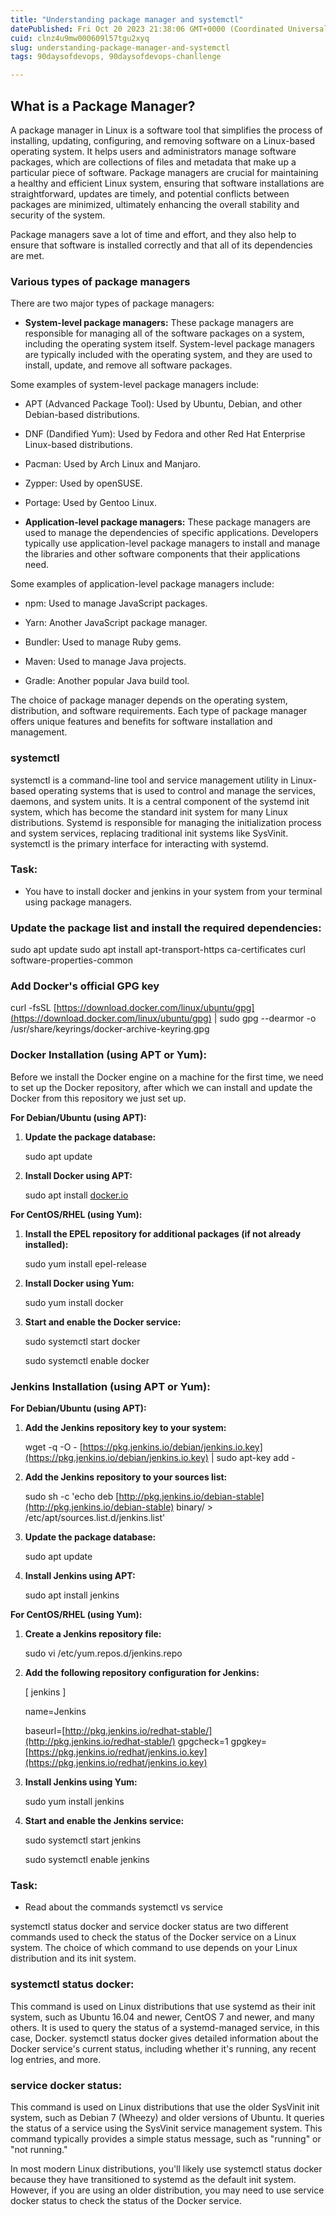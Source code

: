 ```yaml
---
title: "Understanding package manager and systemctl"
datePublished: Fri Oct 20 2023 21:38:06 GMT+0000 (Coordinated Universal Time)
cuid: clnz4u9mw000609l57tgu2xyq
slug: understanding-package-manager-and-systemctl
tags: 90daysofdevops, 90daysofdevops-chanllenge

---
```


## What is a Package Manager?

A package manager in Linux is a software tool that simplifies the process of installing, updating, configuring, and removing software on a Linux-based operating system. It helps users and administrators manage software packages, which are collections of files and metadata that make up a particular piece of software. Package managers are crucial for maintaining a healthy and efficient Linux system, ensuring that software installations are straightforward, updates are timely, and potential conflicts between packages are minimized, ultimately enhancing the overall stability and security of the system.

Package managers save a lot of time and effort, and they also help to ensure that software is installed correctly and that all of its dependencies are met.

### **Various types of package managers**

There are two major types of package managers:

* **System-level package managers:** These package managers are responsible for managing all of the software packages on a system, including the operating system itself. System-level package managers are typically included with the operating system, and they are used to install, update, and remove all software packages.
    

Some examples of system-level package managers include:

* APT (Advanced Package Tool): Used by Ubuntu, Debian, and other Debian-based distributions.
    
* DNF (Dandified Yum): Used by Fedora and other Red Hat Enterprise Linux-based distributions.
    
* Pacman: Used by Arch Linux and Manjaro.
    
* Zypper: Used by openSUSE.
    
* Portage: Used by Gentoo Linux.
    
* **Application-level package managers:** These package managers are used to manage the dependencies of specific applications. Developers typically use application-level package managers to install and manage the libraries and other software components that their applications need.
    

Some examples of application-level package managers include:

* npm: Used to manage JavaScript packages.
    
* Yarn: Another JavaScript package manager.
    
* Bundler: Used to manage Ruby gems.
    
* Maven: Used to manage Java projects.
    
* Gradle: Another popular Java build tool.
    

The choice of package manager depends on the operating system, distribution, and software requirements. Each type of package manager offers unique features and benefits for software installation and management.

### systemctl

systemctl is a command-line tool and service management utility in Linux-based operating systems that is used to control and manage the services, daemons, and system units. It is a central component of the systemd init system, which has become the standard init system for many Linux distributions. Systemd is responsible for managing the initialization process and system services, replacing traditional init systems like SysVinit. systemctl is the primary interface for interacting with systemd.

### Task:

* You have to install docker and jenkins in your system from your terminal using package managers.
    

### **Update the package list and install the required dependencies:**

sudo apt update sudo apt install apt-transport-https ca-certificates curl software-properties-common

### Add Docker's official GPG key

curl -fsSL [https://download.docker.com/linux/ubuntu/gpg](https://download.docker.com/linux/ubuntu/gpg) | sudo gpg --dearmor -o /usr/share/keyrings/docker-archive-keyring.gpg

### **Docker Installation (using APT or Yum):**

Before we install the Docker engine on a machine for the first time, we need to set up the Docker repository, after which we can install and update the Docker from this repository we just set up.

**For Debian/Ubuntu (using APT):**

1. **Update the package database:**
    
    sudo apt update
    
2. **Install Docker using APT:**
    
    sudo apt install [docker.io](http://docker.io)
    

**For CentOS/RHEL (using Yum):**

1. **Install the EPEL repository for additional packages (if not already installed):**
    
    sudo yum install epel-release
    
2. **Install Docker using Yum:**
    
    sudo yum install docker
    
3. **Start and enable the Docker service:**
    
    sudo systemctl start docker
    
    sudo systemctl enable docker
    

### **Jenkins Installation (using APT or Yum):**

**For Debian/Ubuntu (using APT):**

1. **Add the Jenkins repository key to your system:**
    
    wget -q -O - [https://pkg.jenkins.io/debian/jenkins.io.key](https://pkg.jenkins.io/debian/jenkins.io.key) | sudo apt-key add -
    
2. **Add the Jenkins repository to your sources list:**
    
    sudo sh -c 'echo deb [http://pkg.jenkins.io/debian-stable](http://pkg.jenkins.io/debian-stable) binary/ &gt; /etc/apt/sources.list.d/jenkins.list'
    
3. **Update the package database:**
    
    sudo apt update
    
4. **Install Jenkins using APT:**
    
    sudo apt install jenkins
    

**For CentOS/RHEL (using Yum):**

1. **Create a Jenkins repository file:**
    
    sudo vi /etc/yum.repos.d/jenkins.repo
    
2. **Add the following repository configuration for Jenkins:**
    
    \[ jenkins \]
    
    name=Jenkins
    
    baseurl=[http://pkg.jenkins.io/redhat-stable/](http://pkg.jenkins.io/redhat-stable/) gpgcheck=1 gpgkey=[https://pkg.jenkins.io/redhat/jenkins.io.key](https://pkg.jenkins.io/redhat/jenkins.io.key)
    
3. **Install Jenkins using Yum:**
    
    sudo yum install jenkins
    
4. **Start and enable the Jenkins service:**
    
    sudo systemctl start jenkins
    
    sudo systemctl enable jenkins
    

### Task:

* Read about the commands systemctl vs service
    

systemctl status docker and service docker status are two different commands used to check the status of the Docker service on a Linux system. The choice of which command to use depends on your Linux distribution and its init system.

### systemctl status docker:

This command is used on Linux distributions that use systemd as their init system, such as Ubuntu 16.04 and newer, CentOS 7 and newer, and many others. It is used to query the status of a systemd-managed service, in this case, Docker. systemctl status docker gives detailed information about the Docker service's current status, including whether it's running, any recent log entries, and more.

### service docker status:

This command is used on Linux distributions that use the older SysVinit init system, such as Debian 7 (Wheezy) and older versions of Ubuntu. It queries the status of a service using the SysVinit service management system. This command typically provides a simple status message, such as "running" or "not running."

In most modern Linux distributions, you'll likely use systemctl status docker because they have transitioned to systemd as the default init system. However, if you are using an older distribution, you may need to use service docker status to check the status of the Docker service.
